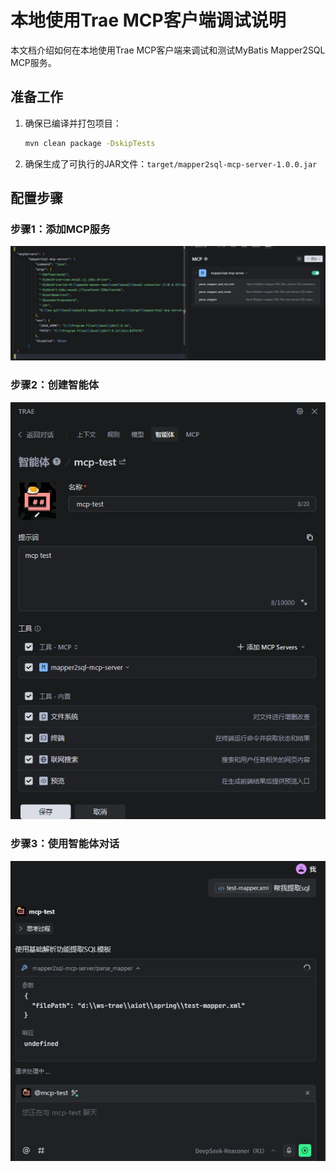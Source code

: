 # 本地使用Trae MCP客户端调试说明

本文档介绍如何在本地使用Trae MCP客户端来调试和测试MyBatis Mapper2SQL MCP服务。

## 准备工作

1. 确保已编译并打包项目：
   ```bash
   mvn clean package -DskipTests
   ```

2. 确保生成了可执行的JAR文件：`target/mapper2sql-mcp-server-1.0.0.jar`

## 配置步骤

### 步骤1：添加MCP服务

![添加MCP服务](1-添加MCP服务.jpg)

### 步骤2：创建智能体

![创建智能体](2-创建智能体.jpg)

### 步骤3：使用智能体对话

![使用智能体对话](3-使用该智能体对话.jpg)
